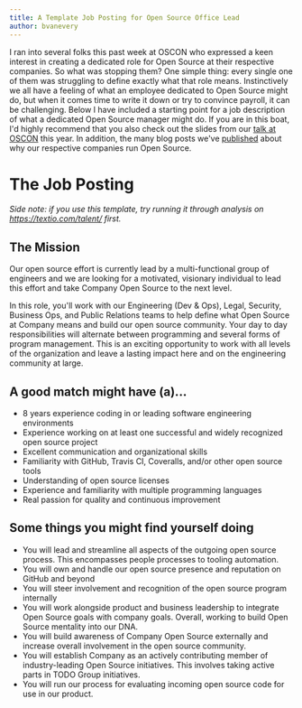 ```yaml
---
title: A Template Job Posting for Open Source Office Lead
author: bvanevery
---
```


I ran into several folks this past week at OSCON who expressed a keen interest in creating a dedicated role for Open Source at their respective companies. So what was stopping them? One simple thing: every single one of them was struggling to define exactly what that role means. Instinctively we all have a feeling of what an employee dedicated to Open Source might do, but when it comes time to write it down or try to convince payroll, it can be challenging. Below I have included a starting point for a job description of what a dedicated Open Source manager might do. If you are in this boat, I'd highly recommend that you also check out the slides from our [talk at OSCON](http://todogroup.org/blog/oscon-talk/) this year. In addition, the many blog posts we've [published](http://todogroup.org/blog) about why our respective companies run Open Source.

# The Job Posting

*Side note: if you use this template, try running it through analysis on https://textio.com/talent/ first.*

## The Mission

Our open source effort is currently lead by a multi-functional group of engineers and we are looking for a motivated, visionary individual to lead this effort and take Company Open Source to the next level.

In this role, you'll work with our Engineering (Dev & Ops), Legal, Security, Business Ops, and Public Relations teams to help define what Open Source at Company means and build our open source community. Your day to day responsibilities will alternate between programming and several forms of program management. This is an exciting opportunity to work with all levels of the organization and leave a lasting impact here and on the engineering community at large.

## A good match might have (a)...

* 8 years experience coding in or leading software engineering environments
* Experience working on at least one successful and widely recognized open source project
* Excellent communication and organizational skills
* Familiarity with GitHub, Travis CI, Coveralls, and/or other open source tools
* Understanding of open source licenses
* Experience and familiarity with multiple programming languages
* Real passion for quality and continuous improvement

## Some things you might find yourself doing

* You will lead and streamline all aspects of the outgoing open source process. This encompasses people processes to tooling automation.
* You will own and handle our open source presence and reputation on GitHub and beyond
* You will steer involvement and recognition of the open source program internally
* You will work alongside product and business leadership to integrate Open Source goals with company goals. Overall, working to build Open Source mentality into our DNA.
* You will build awareness of Company Open Source externally and increase overall involvement in the open source community.
* You will establish Company as an actively contributing member of industry-leading Open Source initiatives. This involves taking active parts in TODO Group initiatives.
* You will run our process for evaluating incoming open source code for use in our product.



